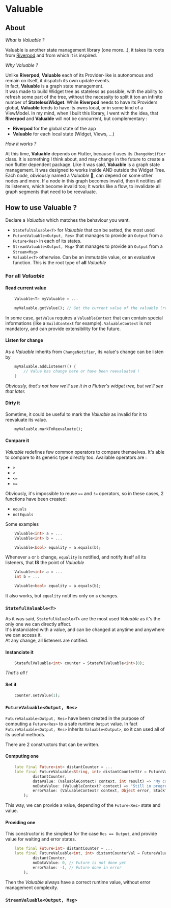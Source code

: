 # Valuable

## About

_What is Valuable ?_  

 Valuable is another state management library (one more...), it takes its roots from [Riverpod]([https://](https://riverpod.dev/fr/)) and from which it is inspired.

_Why Valuable ?_

 Unlike **Riverpod**, **Valuable** each of its Provider-like is autonomous and remain on itself, it dispatch its own update events.  
 In fact, **Valuable** is a graph state management.  
 It was made to build Widget tree as stateless as possible, with the ability to refresh some part of the tree, without the necessity to split it ton an infinite number of **StatelessWidget**.
 While **Riverpod** needs to have its Providers global, **Valuable** tends to have its owns local, or in some kind of a ViewModel.
 In my mind, when I built this library, I went with the idea, that **Riverpod** and **Valuable** will not be concurrent, but complementary :

- **Riverpod** for the global state of the app
- **Valuable** for each local state (Widget, Views, ...)

_How it works ?_

 At this time, **Valuable** depends on Flutter, because it uses its ``ChangeNotifier`` class. It is something I think about, and may change in the future to create a non flutter dependent package.
 Like it was said, **Valuable** is a graph state management. It was designed to works inside AND outside the Widget Tree.
 Each _node_, obviously named a _Valuable_ 🎉, can depend on some other nodes and more. If a node in this graph becomes invalid, then it notifies all its listeners, which become invalid too; It works like a flow, to invalidate all graph segments that need to be reevaluate.

## How to use Valuable ?

Declare a _Valuable_ which matches the behaviour you want.

- ``StatefulValuable<T>`` for _Valuable_ that can be setted, the most used
- ``FutureValuable<Output, Res>`` that manages to provide an ``Output`` from a ``Future<Res>`` in each of its states.
- ``StreamValuable<Output, Msg>`` that manages to provide an ``Output`` from a ``Stream<Msg>``
- ``Valuable<T>`` otherwise. Can be an immutable value, or an evaluative function. This is the root type of **all** _Valuable_

### For all _Valuable_

#### Read current value

```dart
    Valuable<T> myValuable = ...

    myValuable.getValue(); // Get the current value of the valuable (read state or evaluate it)
```

In some case, ``getValue`` requires a ``ValuableContext`` that can contain special informations (like a ``BuildContext`` for example).
``ValuableContext`` is not mandatory, and can provide extensibility for the future.

#### Listen for change

As a _Valuable_ inherits from ``ChangeNotifier``, its value's change can be listen by

```dart
    myValuable.addListener(() {
        // Value has change here or have been reevaluated !
    }
```

_Obviously, that's not how we'll use it in a Flutter's widget tree, but we'll see that later._

#### Dirty it

Sometime, it could be useful to mark the _Valuable_ as invalid for it to reevaluate its value.

```dart
    myValuable.markToReevaluate();
```

#### Compare it

_Valuable_ redefines few common operators to compare themselves. It's able to compare to its generic type directly too.
Available operators are :

- ``>``
- ``<``
- ``<=``
- ``>=``

Obviously, it's impossible to reuse ``==`` and ``!=`` operators, so in these cases, 2 functions have been created:

- ``equals``
- ``notEquals``

Some examples

```dart
    Valuable<int> a = ...
    Valuable<int> b = ...

    Valuable<bool> equality = a.equals(b);
```

Whenever ``a`` or ``b`` change, ``equality`` is notified, and notify itself all its listeners, that **IS** the point of _Valuable_

```dart
    Valuable<int> a = ...
    int b = ...

    Valuable<bool> equality = a.equals(b);
```

It also works, but ``equality`` notifies only on ``a`` changes.

### ``StatefulValuable<T>``

As it was said, ``StatefulValuable<T>`` are the most used _Valuable_ as it's the only one we can directly affect.  
It's instanciated with a value, and can be changed at anytime and anywhere we can access it.  
At any change, all listeners are notified.

#### Instanciate it

```dart
    StatefulValuable<int> counter = StatefulValuable<int>(0);
```

_That's all !_

#### Set it

```dart
    counter.setValue(1);
```

### ``FutureValuable<Output, Res>``

``FutureValuable<Output, Res>`` have been created in the purpose of computing a ``Future<Res>`` to a safe runtime ``Output`` value. In fact ``FutureValuable<Output, Res>`` inherits ``Valuable<Output>``, so it can used all of its useful methods.

There are 2 constructors that can be written.

#### Computing one

```dart
    late final Future<int> distantCounter = ...
    late final FutureValuable<String, int> distantCounterStr = FutureValuable<String, int>(
            distantCounter,
            dataValue: (ValuableContext? context, int result) => "My counter is $result", // Future is done
            noDataValue: (ValuableContext? context) => "Still in progress", // Future is not done yet
            errorValue: (ValuableContext? context, Object error, StackTrace st) => "Can't retrieve counter !", // Future done in error
        );
```

This way, we can provide a value, depending of the ``Future<Res>`` state and value.

#### Providing one

This constructor is the simpliest for the case ``Res == Output``, and provide value for waiting and error states.

```dart
    late final Future<int> distantCounter = ...
    late final FutureValuable<int, int> distantCounterVal = FutureValuable<int, int>.values(
            distantCounter,
            noDataValue: 0, // Future is not done yet
            errorValue: -1, // Future done in error
        );
```

Then the _Valuable_ always have a correct runtime value, without error management complexity.

### ``StreamValuable<Output, Msg>``

